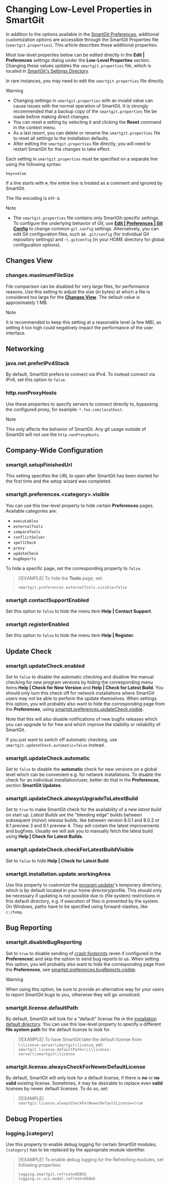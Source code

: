 # Changing Low-Level Properties in SmartGit

In addition to the options available in the [SmartGit Preferences](../Preferences/index.md), additional customization options are accessible through the SmartGit Properties file (`smartgit.properties`).
This article describes these additional properties.

Most low-level properties below can be edited directly in the **Edit \| Preferences** settings dialog under the **Low-Level Properties** section.
Changing these values updates the `smartgit.properties` file, which is located in [SmartGit's Settings Directory](../../Installation/Installation-and-Files.md#default-path-of-smartgits-settings-directory).

In rare instances, you may need to edit the `smartgit.properties` file directly.

> [!WARNING]
> - Changing settings in `smartgit.properties` with an invalid value can cause issues with the normal operation of SmartGit.
> It is strongly recommended that a backup copy of the `smartgit.properties` file be made before making direct changes.
> - You can reset a setting by selecting it and clicking the **Reset** command in the context menu.
> - As a last resort, you can delete or rename the `smartgit.properties` file to reset all settings to the installation defaults.
> - After editing the `smartgit.properties` file directly, you will need to restart SmartGit for the changes to take effect.

Each setting in `smartgit.properties` must be specified on a separate line using the following syntax:

`key=value`

If a line starts with `#`, the entire line is treated as a comment and ignored by SmartGit.

The file encoding is `UTF-8`.

> [!NOTE]
>- The `smartgit.properties` file contains only SmartGit-specific settings.
>  To configure the underlying behavior of *Git*, use [**Edit \| Preferences \| Git Config**](../Preferences/Commands.md#git-config) to change common `git.config` settings.
>  Alternatively, you can edit Git configuration files, such as `.git/config` (for individual Git repository settings) and `~\.gitconfig` (in your HOME directory for global configuration options).

## Changes View

### changes.maximumFileSize

File comparison can be disabled for very large files, for performance reasons.
Use this setting to adjust the size (in bytes) at which a file is considered too large for the [**Changes View**](../Changes-View.md).
The default value is approximately 1 MB.

> [!NOTE]
> It is recommended to keep this setting at a reasonable level (a few MB), as setting it too high could negatively impact the performance of the user interface.

## Networking

### java.net.preferIPv4Stack

By default, SmartGit prefers to connect via IPv4.
To instead connect via IPv6, set this option to `false`.

### http.nonProxyHosts

Use these properties to specify servers to connect directly to, bypassing the configured proxy, for example: `*.foo.com|localhost`.
> [!NOTE]
> This only affects the behavior of SmartGit.
> Any git usage outside of SmartGit will not use the `http.nonProxyHosts`.

## Company-Wide Configuration

### smartgit.setupFinishedUrl

This setting specifies the URL to open after SmartGit has been started for the first time and the setup wizard was completed.

### smartgit.preferences.\<category>.visible

You can use this low-level property to hide certain **Preferences** pages.
Available categories are:

- `executables`
- `externalTools`
- `compareTools`
- `conflictSolver`
- `spellCheck`
- `proxy`
- `updateCheck`
- `bugReports`

To hide a specific page, set the corresponding property to `false`.

> [!EXAMPLE]
> To hide the **Tools** page, set:
> ``` properties
> smartgit.preferences.externalTools.visible=false
> ```

### smartgit.contactSupportEnabled

Set this option to `false` to hide the menu item **Help \| Contact Support**.

### smartgit.registerEnabled

Set this option to `false` to hide the menu item **Help \| Register**.

## Update Check

### smartgit.updateCheck.enabled

Set to `false` to disable the automatic checking and disallow the manual checking for new program versions by hiding the corresponding menu items **Help \| Check for New Version** and **Help \| Check for Latest Build**.
You should only turn this check off for network installations where SmartGit users may not be able to perform the update themselves.
When settings this option, you will probably also want to hide the corresponding page from the **Preferences**, using [smartgit.preferences.updateCheck.visible](#smartgitpreferencescategoryvisible).

Note that this will also disable notifications of new bugfix releases which you can upgrade to for free and which improve the stability or reliability of SmartGit.

If you just want to switch off automatic checking, use `smartgit.updateCheck.automatic=false` instead.

### smartgit.updateCheck.automatic

Set to `false` to disable the **automatic** check for new versions on a global level which can be convenient e.g. for network installations.
To disable the check for an individual installation/user, better do that in the **Preferences**, section **SmartGit Updates**.

### smartgit.updateCheck.alwaysUpgradeToLatestBuild

Set to `true` to make SmartGit check for the availability of a new *latest build* on start up.
*Latest Builds* are the "bleeding edge" builds between subsequent (minor) *release* builds, like between version 8.0.1 and 8.0.2 or 8.1 preview 3 and 8.1 preview 4.
They will contain the latest improvements and bugfixes.
Usually we will ask you to manually fetch the latest build using **Help \| Check for Latest Builds**.

### smartgit.updateCheck.checkForLatestBuildVisible

Set to `false` to hide **Help \| Check for Latest Build**.

### smartgit.installation.update.workingArea

Use this property to customize the [program updater](../../Installation/Installation-and-Files.md)'s temporary directory, which is by default located in your home directory/profile.
This should only be necessary if updating is not possible due to (file system) restrictions in this default directory, e.g. if execution of files is prevented by the system.
On Windows, paths have to be specified using forward-slashes, like `c:/temp`.

## Bug Reporting

### smartgit.disableBugReporting

Set to `true` to disable sending of [crash footprints](../Bug-Reports.md) (even if configured in the **Preferences**) and skip the option to send bug reports to us.
When setting this option, you will probably also want to hide the corresponding page from the **Preferences**, see [smartgit.preferences.bugReports.visible](#smartgitpreferencescategoryvisible).

> [!WARNING]
> When using this option, be sure to provide an alternative way for your users to report SmartGit bugs to you, otherwise they will go unnoticed.

### smartgit.license.defaultPath

By default, SmartGit will look for a "default" license file in the [installation default directory](../../Installation/Company-wide-installation.md).
You can use this low-level property to specify a different **file system path** for the default license to look for.

> [!EXAMPLE]
> To have SmartGit take the default license from `\\license-server\smartgit\license`, set:
> `smartgit.license.defaultPath=\\\\license-server\\smartgit\\license`

### smartgit.license.alwaysCheckForNewerDefaultLicense

By default, SmartGit will only look for a default license, if there is **no** or **no valid** existing license.
Sometimes, it may be desirable to replace even **valid** licenses by newer default licenses.
To do so, set:

> [!EXAMPLE]
> `smartgit.license.alwaysCheckForNewerDefaultLicense=true`

## Debug Properties

### logging.\[category\]

Use this property to enable debug logging for certain SmartGit modules; `[category]` has to be replaced by the appropriate module identifier.

> [!EXAMPLE]
> To enable debug logging for the Refreshing modules, set following properties:
> ``` properties
> logging.smartgit.refresh=DEBUG
> logging.sc.vcs.model.refresh=DEBUG
> ```
